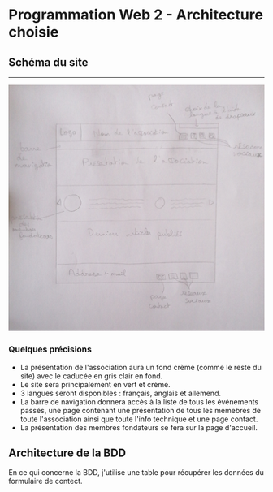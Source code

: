 # Programmation Web 2 - Architecture choisie

## Schéma du site
------------------------------

![Schéma représentant une esquisse du site](IMG_20201003_183315.jpg)

### Quelques précisions

- La présentation de l'association aura un fond crème (comme le reste du site) avec le caducée en gris clair en fond.
- Le site sera principalement en vert et crème.
- 3 langues seront disponibles : français, anglais et allemend.
- La barre de navigation donnera accès à la liste de tous les événements passés, une page contenant une présentation de tous les memebres de toute l'association ainsi que toute l'info technique et une page contact.
- La présentation des membres fondateurs se fera sur la page d'accueil.

## Architecture de la BDD

En ce qui concerne la BDD, j'utilise une table pour récupérer les données du formulaire de contect.
